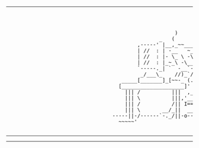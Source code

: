 ----

<p align="center">
  <pre>
                                                                       )
                                                              )      ((     (
                                                             (        ))     )
                                                      )       )      //     (
                                                 _   (        __    (     ~->>
                                          ,-----' |__,_~~___<'__`)-~__--__-~->> <
                                          | //  : | -__   ~__ o)____)),__ - '> >-  >
                                          | //  : |- \_ \ -\_\ -\ \ \ ~\_  \ ->> - ,  >>
                                          | //  : |_~_\ -\__\ \~'\ \ \, \__ . -<-  >>
                                          `-----._| `  -__`-- - ~~ -- ` --~> >
                                           _/___\_    //)_`//  | ||]
                                     _____[_______]_[~~-_ (.L_/  ||
                                    [____________________]' `\_,/'/
                                      ||| /          |||  ,___,'./
                                      ||| \          |||,'______|
                                      ||| /          /|| I==||
                                      ||| \       __/_||  __||__
                                  -----||-/------`-._/||-o--o---o---
                                    ~~~~~'
  </pre>
</p>

---

---
